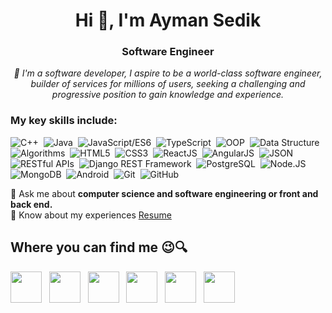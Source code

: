 <h1 align="center">Hi 👋, I'm Ayman Sedik</h1>
<h3 align="center">Software Engineer</h3>

<p align="center" >
<i>📌 I'm a software developer, I aspire to be a world-class software engineer, builder of services for millions of users, 
 seeking a challenging and progressive position to gain knowledge and experience.</i>
</p>
 
<h3>My key skills include:</h3>

![C++](https://img.shields.io/badge/C++-%23f9f9f9.svg?style=flat-square&logo=C%2B%2B&logoColor=5294E2)&nbsp;
![Java](https://img.shields.io/badge/Java-%23f9f9f9.svg?style=flat-square&logo=openjdk&logoColor=5294E2)&nbsp;
![JavaScript/ES6](https://img.shields.io/badge/JavaScript/ES6-%23f9f9f9.svg?style=flat-square&logo=javascript&logoColor=5294E2)&nbsp;
![TypeScript](https://img.shields.io/badge/TypeScript-%23f9f9f9.svg?style=flat-square&logo=TypeScript&logoColor=5294E2)&nbsp;
![OOP](https://img.shields.io/badge/OOP-%23f9f9f9.svg?style=flat-square&logo=OOP&logoColor=5294E2)&nbsp;
![Data Structure](https://img.shields.io/badge/Data_Structure-%23f9f9f9.svg?style=flat-square&logo=Data_Structure&logoColor=5294E2)&nbsp;
![Algorithms](https://img.shields.io/badge/Algorithms-%23f9f9f9.svg?style=flat-square&logo=Algorithms&logoColor=5294E2)&nbsp;
![HTML5](https://img.shields.io/badge/HTML5-%23f9f9f9.svg?style=flat-square&logo=HTML5&logoColor=5294E2)&nbsp;
![CSS3](https://img.shields.io/badge/CSS3-%23f9f9f9.svg?style=flat-square&logo=CSS3&logoColor=5294E2)&nbsp;
![ReactJS](https://img.shields.io/badge/ReactJS-%23f9f9f9.svg?style=flat-square&logo=react&logoColor=5294E2)&nbsp; 
![AngularJS](https://img.shields.io/badge/AngularJS-%23f9f9f9.svg?style=flat-square&logo=angularjs&logoColor=5294E2)&nbsp; 
![JSON](https://img.shields.io/badge/JSON-%23f9f9f9.svg?style=flat-square&logo=JSON&logoColor=5294E2)&nbsp; 
![RESTful APIs](https://img.shields.io/badge/RESTful_APIs-%23f9f9f9.svg?style=flat-square&logo=RESTful_APIs&logoColor=5294E2)&nbsp; 
![Django REST Framework](https://img.shields.io/badge/Django_REST_Framework-%23f9f9f9.svg?style=flat-square&logo=django&logoColor=5294E2)&nbsp;
![PostgreSQL](https://img.shields.io/badge/PostgreSQL-%23f9f9f9.svg?style=flat-square&logo=PostgreSQL&logoColor=5294E2)&nbsp; 
![Node.JS](https://img.shields.io/badge/Node.JS/Express-%23f9f9f9.svg?style=flat-square&logo=node.js&logoColor=5294E2)&nbsp;
![MongoDB](https://img.shields.io/badge/MongoDB-%23f9f9f9.svg?style=flat-square&logo=MongoDB&logoColor=5294E2)&nbsp;
![Android](https://img.shields.io/badge/Android_SDK-%23f9f9f9.svg?style=flat-square&logo=Android&logoColor=5294E2)&nbsp;
![Git](https://img.shields.io/badge/Git-%23f9f9f9.svg?style=flat-square&logo=Git&logoColor=5294E2)&nbsp; 
![GitHub](https://img.shields.io/badge/GitHub-%23f9f9f9.svg?style=flat-square&logo=GitHub&logoColor=5294E2)&nbsp;


💬 Ask me about **computer science and software engineering or front and back end.** <br>
📄 Know about my experiences [Resume](https://drive.google.com/file/d/1v5BrQMQ-aXmBdtmPF39ua6jcOqJLkwtQ/view?usp=sharing)

 </table> <h2>Where you can find me 😉🔍</h2>
  <a href="https://www.linkedin.com/in/ayman-sedik-20aaaa21b/"><img src="https://ghmd.dileepabandara.dev/widgets/social/dark/linkedin.png" height=50px weight=50px></img></a> &nbsp
    <a href="https://mail.google.com/mail/u/0/#inbox"><img src="https://ghmd.dileepabandara.dev/widgets/social/dark/gmail.png" height=50px weight=50px></img></a> &nbsp
    <a href="https://twitter.com/AymanSedik4"><img src="https://ghmd.dileepabandara.dev/widgets/social/dark/twitter.png" height=50px weight=50px></img></a> &nbsp
    <a href="https://www.youtube.com/@follow-prince"><img src="https://ghmd.dileepabandara.dev/widgets/social/dark/youtube.png" height=50px weight=50px></img></a> &nbsp
    <a href="https://t.me/follow-prince"><img src="https://ghmd.dileepabandara.dev/widgets/social/dark/telegram.png" height=50px weight=50px></img></a> &nbsp
    <a href="https://www.facebook.com/elavarasa003"><img src="https://ghmd.dileepabandara.dev/widgets/social/dark/facebook.png" height=50px weight=50px></img></a> &nbsp
